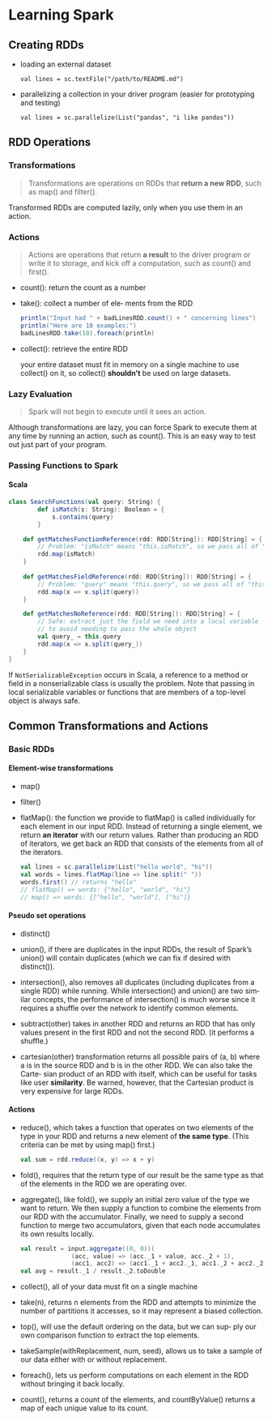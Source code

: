 # Learning Spark

## Creating RDDs
- loading an external dataset

   `val lines = sc.textFile("/path/to/README.md")`

- parallelizing a collection in your driver program (easier for prototyping and testing)

   `val lines = sc.parallelize(List("pandas", "i like pandas"))`

## RDD Operations

### Transformations

> Transformations are operations on RDDs that **return a new RDD**, such as map() and filter().

 Transformed RDDs are computed lazily, only when you use them in an action.

### Actions

> Actions are operations that return **a result** to the driver program or write it to storage, and kick off a computation, such as count() and first().

- count(): return the count as a number

- take(): collect a number of ele‐ ments from the RDD
   ```scala
   println("Input had " + badLinesRDD.count() + " concerning lines")
   println("Here are 10 examples:")
   badLinesRDD.take(10).foreach(println)
   ```

- collect(): retrieve the entire RDD 
   
   your entire dataset must fit in memory on a single machine to use collect() on it, so collect() **shouldn’t** be used on large datasets.

### Lazy Evaluation

> Spark will not begin to execute until it sees an action.

   Although transformations are lazy, you can force Spark to execute them at any time by running an action, such as count(). This is an easy way to test out just part of your program. 

### Passing Functions to Spark

#### Scala

```scala
class SearchFunctions(val query: String) { 
		def isMatch(s: String): Boolean = {
	    	s.contains(query)
		}

	def getMatchesFunctionReference(rdd: RDD[String]): RDD[String] = {
		// Problem: "isMatch" means "this.isMatch", so we pass all of "this" 
		rdd.map(isMatch)
	}
	
	def getMatchesFieldReference(rdd: RDD[String]): RDD[String] = {
		// Problem: "query" means "this.query", so we pass all of "this"
		rdd.map(x => x.split(query)) 
	}

	def getMatchesNoReference(rdd: RDD[String]): RDD[String] = { 
		// Safe: extract just the field we need into a local variable 
		// to avoid needing to pass the whole object
		val query_ = this.query
		rdd.map(x => x.split(query_))
	} 
}
```
   If `NotSerializableException` occurs in Scala, a reference to a method or field in a nonserializable class is usually the problem. Note that passing in local serializable variables or functions that are members of a top-level object is always safe.

## Common Transformations and Actions

### Basic RDDs

#### Element-wise transformations
- map()

- filter()

-  flatMap(): the function we provide to flatMap() is called individually for each element in our input RDD. Instead of returning a single element, we return **an iterator** with our return values. Rather than producing an RDD of iterators, we get back an RDD that consists of the elements from all of the iterators.

   ```scala
   val lines = sc.parallelize(List("hello world", "hi")) 
   val words = lines.flatMap(line => line.split(" ")) 
   words.first() // returns "hello"
   // flatMap() => words: {"hello", "world", "hi"}
   // map() => words: {["hello", "world"], ["hi"]}
   ```

#### Pseudo set operations

- distinct()

- union(), if there are duplicates in the input RDDs, the result of Spark’s union() will contain duplicates (which we can fix if desired with distinct()).

- intersection(), also removes all duplicates (including duplicates from a single RDD) while running. While intersection() and union() are two sim‐ ilar concepts, the performance of intersection() is much worse since it requires a shuffle over the network to identify common elements.

- subtract(other) takes in another RDD and returns an RDD that has only values present in the first RDD and not the second RDD. (it performs a shuffle.)

- cartesian(other) transformation returns all possible pairs of (a, b) where a is in the source RDD and b is in the other RDD. We can also take the Carte‐ sian product of an RDD with itself, which can be useful for tasks like user **similarity**. Be warned, however, that the Cartesian product is very expensive for large RDDs.

#### Actions

- reduce(), which takes a function that operates on two elements of the type in your RDD and returns a new element of **the same type**. (This criteria can be met by using map() first.) 

  ```scala
  val sum = rdd.reduce((x, y) => x + y)
  ```

- fold(), requires that the return type of our result be the same type as that of the elements in the RDD we are operating over.

- aggregate(), like fold(), we supply an initial zero value of the type we want to return. We then supply a function to combine the elements from our RDD with the accumulator. Finally, we need to supply a second function to merge two accumulators, given that each node accumulates its own results locally.

  ```scala
  val result = input.aggregate((0, 0))(
  				(acc, value) => (acc._1 + value, acc._2 + 1),
  				(acc1, acc2) => (acc1._1 + acc2._1, acc1._2 + acc2._2)) 
  val avg = result._1 / result._2.toDouble
  ```

- collect(), all of your data must fit on a single machine

- take(n), returns n elements from the RDD and attempts to minimize the number of partitions it accesses, so it may represent a biased collection.

- top(), will use the default ordering on the data, but we can sup‐ ply our own comparison function to extract the top elements.

- takeSample(withReplacement, num, seed), allows us to take a sample of our data either with or without replacement.

- foreach(), lets us perform computations on each element in the RDD without bringing it back locally.

- count(), returns a count of the elements, and countByValue() returns a map of each unique value to its count. 



















